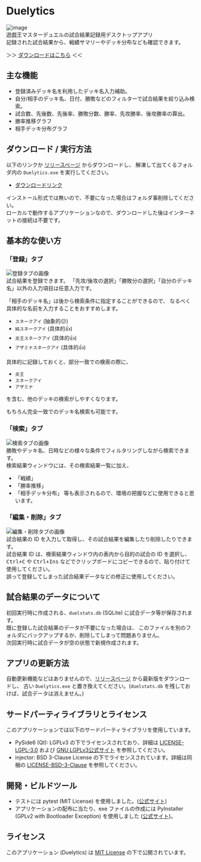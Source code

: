 # Duelytics
![image](https://gitlab.com/-/project/69909365/uploads/335d49bc44341ae72b4f1059381303a7/image.png)  
遊戯王マスターデュエルの試合結果記録用デスクトップアプリ  
記録された試合結果から、戦績サマリーやデッキ分布なども確認できます。  

＞＞ [ダウンロードはこちら](https://gitlab.com/-/project/69909365/uploads/aadabdedc51c16d360ea83ae7fc3b7ad/duelytics-v1.0-beta3.zip) ＜＜


## 主な機能
- 登録済みデッキ名を利用したデッキ名入力補助。
- 自分/相手のデッキ名、日付、勝敗などのフィルターで試合結果を絞り込み検索。
- 試合数、先後数、先後率、勝敗分数、勝率、先攻勝率、後攻勝率の算出。
- 勝率推移グラフ
- 相手デッキ分布グラフ


## ダウンロード / 実行方法
以下のリンクか [リリースページ](https://gitlab.com/S-Del/duelytics/-/releases) からダウンロードし、
解凍して出てくるフォルダ内の `Duelytics.exe` を実行してください。
- [ダウンロードリンク](https://gitlab.com/-/project/69909365/uploads/aadabdedc51c16d360ea83ae7fc3b7ad/duelytics-v1.0-beta3.zip)

インストール形式では無いので、不要になった場合はフォルダ事削除してください。  
ローカルで動作するアプリケーションなので、ダウンロードした後はインターネットの接続は不要です。


## 基本的な使い方
### 「登録」タブ
![登録タブの画像](https://gitlab.com/-/project/69909365/uploads/f4192f23da2cb8f28bc4b0d8600920e0/image.png)  
試合結果を登録できます。
「先攻/後攻の選択」「勝敗分の選択」「自分のデッキ名」以外の入力項目は任意入力です。  

「相手のデッキ名」は後から検索条件に指定することができるので、
なるべく具体的な名前を入力することをおすすめします。  
- `スネークアイ` (抽象的😕)
- `純スネークアイ` (具体的👍)
- `炎王スネークアイ` (具体的👍)
- `アザミナスネークアイ` (具体的👍)

具体的に記録しておくと、部分一致での検索の際に、
- `炎王`
- `スネークアイ`
- `アザミナ`

を含む、他のデッキの検索がしやすくなります。

もちろん完全一致でのデッキ名検索も可能です。
### 「検索」タブ
![検索タブの画像](https://gitlab.com/-/project/69909365/uploads/e04a400e123b26ac1c33bd7b25431129/image.png)  
勝敗やデッキ名、日時などの様々な条件でフィルタリングしながら検索できます。  
検索結果ウィンドウには、その検索結果一覧に加え、
- 「戦績」
- 「勝率推移」
- 「相手デッキ分布」
等も表示されるので、環境の把握などに使用できると思います。
### 「編集・削除」タブ
![編集・削除タブの画像](https://gitlab.com/-/project/69909365/uploads/9447a7568c01f1a7d58af2d8c9718ef8/image.png)  
試合結果の ID を入力して取得し、その試合結果を編集したり削除したりできます。  
試合結果 ID は、検索結果ウィンドウ内の表内から目的の試合の ID を選択し、
<kbd><kbd>Ctrl</kbd>+<kbd>C</kbd></kbd> や <kbd><kbd>Ctrl</kbd>+<kbd>Ins</kbd></kbd>
などでクリップボードにコピーできるので、貼り付けて使用してください。  
誤って登録してしまった試合結果データなどの修正に使用してください。


## 試合結果のデータについて
初回実行時に作成される、`duelstats.db` (SQLite) に試合データ等が保存されます。  
既に登録した試合結果のデータが不要になった場合は、
このファイルを別のフォルダにバックアップするか、削除してしまって問題ありません。  
次回実行時に試合データが空の状態で新規作成されます。  


## アプリの更新方法
自動更新機能などはありませんので、[リリースページ](https://gitlab.com/S-Del/duelytics/-/releases) から最新版をダウンロードし、
古い `Duelytics.exe` と置き換えてください。(`duelstats.db` を残しておけば、試合データは消えません。)


## サードパーティライブラリとライセンス
このアプリケーションでは以下のサードパーティライブラリを使用しています。
- PySide6 (Qt): LGPLv3 の下でライセンスされており、詳細は [LICENSE-LGPL-3.0](./LICENSE-LGPL-3.0) および [GNU LGPLv3公式サイト](https://www.gnu.org/licenses/lgpl-3.0.txt) を参照してください。
- injector: BSD 3-Clause License の下でライセンスされています。詳細は同梱の [LICENSE-BSD-3-Clause](./LICENSE-BSD-3-Clause) を参照してください。


## 開発・ビルドツール
- テストには pytest (MIT License) を使用しました。([公式サイト](https://docs.pytest.org))
- アプリケーションの配布に当たり、exe ファイルの作成には PyInstaller (GPLv2 with Bootloader Exception) を使用しました ([公式サイト](https://pyinstaller.org/))。


## ライセンス
このアプリケーション (Duelytics) は [MIT License](./LICENSE) の下で公開されています。

